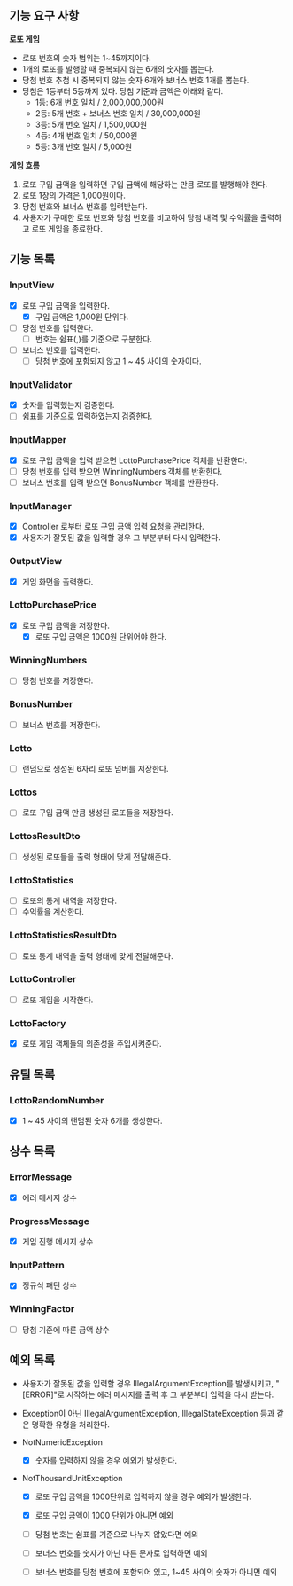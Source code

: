 ## 기능 요구 사항

**로또 게임**

- 로또 번호의 숫자 범위는 1~45까지이다.
- 1개의 로또를 발행할 때 중복되지 않는 6개의 숫자를 뽑는다.
- 당첨 번호 추첨 시 중복되지 않는 숫자 6개와 보너스 번호 1개를 뽑는다.
- 당첨은 1등부터 5등까지 있다. 당첨 기준과 금액은 아래와 같다.
    - 1등: 6개 번호 일치 / 2,000,000,000원
    - 2등: 5개 번호 + 보너스 번호 일치 / 30,000,000원
    - 3등: 5개 번호 일치 / 1,500,000원
    - 4등: 4개 번호 일치 / 50,000원
    - 5등: 3개 번호 일치 / 5,000원

**게임 흐름**

1. 로또 구입 금액을 입력하면 구입 금액에 해당하는 만큼 로또를 발행해야 한다.
2. 로또 1장의 가격은 1,000원이다.
3. 당첨 번호와 보너스 번호를 입력받는다. 
4. 사용자가 구매한 로또 번호와 당첨 번호를 비교하여 당첨 내역 및 수익률을 출력하고 로또 게임을 종료한다.

## 기능 목록

### InputView
- [x] 로또 구입 금액을 입력한다.
  - [x] 구입 금액은 1,000원 단위다.
- [ ] 당첨 번호를 입력한다.
  - [ ] 번호는 쉼표(,)를 기준으로 구분한다.
- [ ] 보너스 번호를 입력한다.
  - [ ] 당첨 번호에 포함되지 않고 1 ~ 45 사이의 숫자이다.

### InputValidator
- [x] 숫자를 입력했는지 검증한다.
- [ ] 쉼표를 기준으로 입력하였는지 검증한다.

### InputMapper 
- [x] 로또 구입 금액을 입력 받으면 LottoPurchasePrice 객체를 반환한다.
- [ ] 당첨 번호를 입력 받으면 WinningNumbers 객체를 반환한다.
- [ ] 보너스 번호를 입력 받으면 BonusNumber 객체를 반환한다.

### InputManager
- [x] Controller 로부터 로또 구입 금액 입력 요청을 관리한다.
- [x] 사용자가 잘못된 값을 입력할 경우 그 부분부터 다시 입력한다.

### OutputView
- [x] 게임 화면을 출력한다.

### LottoPurchasePrice
- [x] 로또 구입 금액을 저장한다.
  - [x] 로또 구입 금액은 1000원 단위어야 한다.

### WinningNumbers
- [ ] 당첨 번호를 저장한다.

### BonusNumber
- [ ] 보너스 번호를 저장한다.

### Lotto 
- [ ] 랜덤으로 생성된 6자리 로또 넘버를 저장한다.

### Lottos
- [ ] 로또 구입 금액 만큼 생성된 로또들을 저장한다.

### LottosResultDto
- [ ] 생성된 로또들을 출력 형태에 맞게 전달해준다.

### LottoStatistics
- [ ] 로또의 통계 내역을 저장한다.
- [ ] 수익률을 계산한다.

### LottoStatisticsResultDto
- [ ] 로또 통계 내역을 출력 형태에 맞게 전달해준다.

### LottoController
- [ ] 로또 게임을 시작한다.

### LottoFactory
- [x] 로또 게임 객체들의 의존성을 주입시켜준다.

## 유틸 목록

### LottoRandomNumber
- [x] 1 ~ 45 사이의 랜덤된 숫자 6개를 생성한다.

## 상수 목록

### ErrorMessage
- [x] 에러 메시지 상수

### ProgressMessage
- [x] 게임 진행 메시지 상수

### InputPattern
- [x] 정규식 패턴 상수

### WinningFactor
- [ ] 당첨 기준에 따른 금액 상수

## 예외 목록

- 사용자가 잘못된 값을 입력할 경우 IllegalArgumentException를 발생시키고, "[ERROR]"로 시작하는 에러 메시지를 출력 후 그 부분부터 입력을 다시 받는다.
- Exception이 아닌 IllegalArgumentException, IllegalStateException 등과 같은 명확한 유형을 처리한다.


- NotNumericException
  - [x] 숫자를 입력하지 않을 경우 예외가 발생한다.
- NotThousandUnitException
  - [x] 로또 구입 금액을 1000단위로 입력하지 않을 경우 예외가 발생한다.


  - [x] 로또 구입 금액이 1000 단위가 아니면 예외
  - [ ] 당첨 번호는 쉼표를 기준으로 나누지 않았다면 예외
  - [ ] 보너스 번호를 숫자가 아닌 다른 문자로 입력하면 예외
  - [ ] 보너스 번호를 당첨 번호에 포함되어 있고, 1~45 사이의 숫자가 아니면 예외